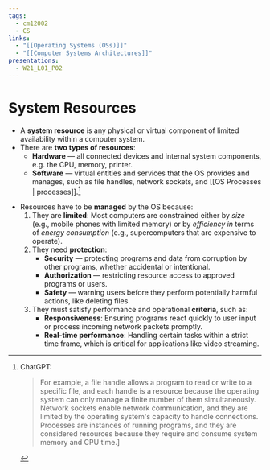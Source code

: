 ```yaml
---
tags:
  - cm12002
  - CS
links:
  - "[[Operating Systems (OSs)]]"
  - "[[Computer Systems Architectures]]"
presentations:
  - W21_L01_P02
---
```

# System Resources
- A **system resource** is any physical or virtual component of limited availability within a computer system. 
- There are **two types of resources**:
    - **Hardware** — all connected devices and internal system components, e.g. the CPU, memory, printer.
    - **Software** — virtual entities and services that the OS provides and manages, such as file handles, network sockets, and [[OS Processes | processes]].[^resources] 

[^resources]: ChatGPT:
    > For example, a file handle allows a program to read or write to a specific file, and each handle is a resource because the operating system can only manage a finite number of them simultaneously. Network sockets enable network communication, and they are limited by the operating system's capacity to handle connections. Processes are instances of running programs, and they are considered resources because they require and consume system memory and CPU time.]

- Resources have to be **managed** by the OS because:
    1. They are **limited**: Most computers are constrained either by *size* (e.g., mobile phones with limited memory) or by *efficiency in* terms of *energy consumption* (e.g., supercomputers that are expensive to operate).
    2. They need **protection**:
        - **Security** — protecting programs and data from corruption by other programs, whether accidental or intentional.
        - **Authorization** — restricting resource access to approved programs or users.
        - **Safety** — warning users before they perform potentially harmful actions, like deleting files.
    3. They must satisfy performance and operational **criteria**, such as:
        - **Responsiveness**: Ensuring programs react quickly to user input or process incoming network packets promptly.
        - **Real-time performance**: Handling certain tasks within a strict time frame, which is critical for applications like video streaming.
